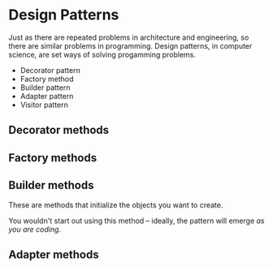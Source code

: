 # Design Patterns

Just as there are repeated problems in architecture and engineering, so there are similar problems in programming. Design patterns, in computer science, are set ways of solving progamming problems.

* Decorator pattern
* Factory method
* Builder pattern
* Adapter pattern
* Visitor pattern

## Decorator methods

## Factory methods

## Builder methods

These are methods that initialize the objects you want to create.

You wouldn't start out using this method – ideally, the pattern will emerge *as you are coding*.

## Adapter methods


